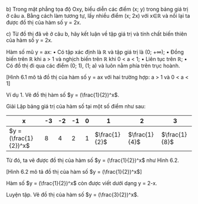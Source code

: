 b) Trong mặt phẳng tọa độ Oxy, biểu diễn các điểm (x; y) trong bảng giá trị ở câu a. Bằng cách làm tương tự, lấy nhiều điểm (x; 2x) với x∈ℝ và nối lại ta được đồ thị của hàm số y = 2x.

c) Từ đồ thị đã vẽ ở câu b, hãy kết luận về tập giá trị và tính chất biến thiên của hàm số y = 2x.

Hàm số mũ y = ax:
• Có tập xác định là ℝ và tập giá trị là (0; +∞);
• Đồng biến trên ℝ khi a > 1 và nghịch biến trên ℝ khi 0 < a < 1;
• Liên tục trên ℝ;
• Có đồ thị đi qua các điểm (0; 1), (1; a) và luôn nằm phía trên trục hoành.

[Hình 6.1 mô tả đồ thị của hàm số y = ax với hai trường hợp: a > 1 và 0 < a < 1]

Ví dụ 1. Vẽ đồ thị hàm số $y = (\frac{1}{2})^x$.

Giải
Lập bảng giá trị của hàm số tại một số điểm như sau:

x | -3 | -2 | -1 | 0 | 1 | 2 | 3
--- | --- | --- | --- | --- | --- | --- | ---
$y = (\frac{1}{2})^x$ | 8 | 4 | 2 | 1 | $\frac{1}{2}$ | $\frac{1}{4}$ | $\frac{1}{8}$

Từ đó, ta vẽ được đồ thị của hàm số $y = (\frac{1}{2})^x$ như Hình 6.2.

[Hình 6.2 mô tả đồ thị của hàm số $y = (\frac{1}{2})^x$]

Hàm số $y = (\frac{1}{2})^x$ còn được viết dưới dạng y = 2-x.

Luyện tập. Vẽ đồ thị của hàm số $y = (\frac{3}{2})^x$.